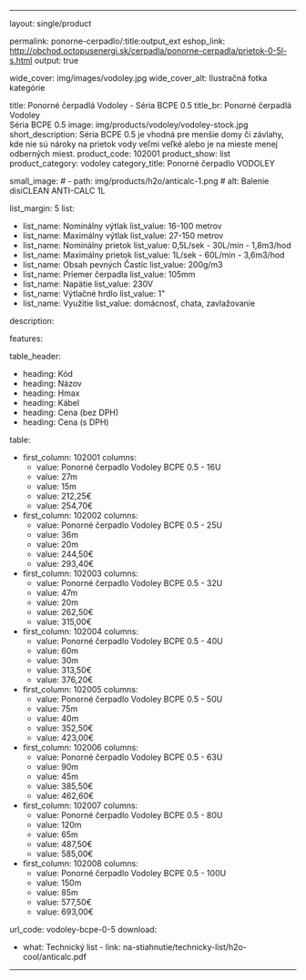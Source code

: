 --- 

layout: single/product

permalink: ponorne-cerpadlo/:title:output_ext
eshop_link: http://obchod.octopusenergi.sk/cerpadla/ponorne-cerpadla/prietok-0-5l-s.html
output: true

wide_cover: img/images/vodoley.jpg
wide_cover_alt: Ilustračná fotka kategórie

title: Ponorné čerpadlá Vodoley - Séria BCPE 0.5
title_br: Ponorné čerpadlá Vodoley <br> Séria BCPE 0.5
image: img/products/vodoley/vodoley-stock.jpg
short_description: Séria BCPE 0.5 je vhodná pre menšie domy či závlahy, kde nie sú nároky na prietok vody veľmi veľké alebo je na mieste menej odberných miest.
product_code: 102001
product_show: list
product_category: vodoley
category_title: Ponorné čerpadlo VODOLEY

small_image: 
    # - path: img/products/h2o/anticalc-1.png
    #   alt: Balenie disiCLEAN ANTI-CALC 1L
 
list_margin: 5
list: 
  - list_name: Nominálny výtlak 
    list_value: 16-100 metrov 
  - list_name: Maximálny výtlak
    list_value: 27-150 metrov
  - list_name: Nominálny prietok 
    list_value: 0,5L/sek - 30L/min - 1,8m3/hod
  - list_name: Maximálny prietok
    list_value: 1L/sek - 60L/min - 3,6m3/hod
  - list_name: Obsah pevných Častíc 
    list_value: 200g/m3
  - list_name: Priemer čerpadla 
    list_value: 105mm
  - list_name: Napätie 
    list_value: 230V
  - list_name: Výtlačné hrdlo 
    list_value: 1"
  - list_name: Využitie 
    list_value: domácnosť, chata, zavlažovanie

description:

features: 

table_header:
  - heading: Kód
  - heading: Názov
  - heading: Hmax 
  - heading: Kábel 
  - heading: Cena (bez DPH)
  - heading: Cena (s DPH)

table:
  - first_column: 102001
    columns: 
      - value: Ponorné čerpadlo Vodoley BCPE 0.5 - 16U  
      - value: 27m
      - value: 15m
      - value: 212,25€
      - value: 254,70€
  - first_column: 102002
    columns: 
      - value: Ponorné čerpadlo Vodoley BCPE 0.5 - 25U  
      - value: 36m
      - value: 20m
      - value: 244,50€
      - value: 293,40€
  - first_column: 102003
    columns: 
      - value: Ponorné čerpadlo Vodoley BCPE 0.5 - 32U  
      - value: 47m
      - value: 20m
      - value: 262,50€
      - value: 315,00€
  - first_column: 102004
    columns: 
      - value: Ponorné čerpadlo Vodoley BCPE 0.5 - 40U  
      - value: 60m
      - value: 30m
      - value: 313,50€
      - value: 376,20€
  - first_column: 102005
    columns: 
      - value: Ponorné čerpadlo Vodoley BCPE 0.5 - 50U  
      - value: 75m
      - value: 40m
      - value: 352,50€
      - value: 423,00€
  - first_column: 102006
    columns: 
      - value: Ponorné čerpadlo Vodoley BCPE 0.5 - 63U  
      - value: 90m
      - value: 45m
      - value: 385,50€
      - value: 462,60€
  - first_column: 102007
    columns: 
      - value: Ponorné čerpadlo Vodoley BCPE 0.5 - 80U  
      - value: 120m
      - value: 65m
      - value: 487,50€
      - value: 585,00€
  - first_column: 102008
    columns: 
      - value: Ponorné čerpadlo Vodoley BCPE 0.5 - 100U  
      - value: 150m
      - value: 85m
      - value: 577,50€
      - value: 693,00€

url_code: vodoley-bcpe-0-5
download:
  - what: Technický list - 
    link: na-stiahnutie/technicky-list/h2o-cool/anticalc.pdf

---